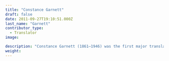 ```yaml
---
title: "Constance Garnett"
draft: false
date: 2011-09-27T19:10:51.000Z
last_name: "Garnett"
contributor_type:
  - Translator
image:

description: "Constance Garnett (1861–1946) was the first major translator of Tolstoy, Dostoevsky, Chekhov, and Gogol into English."
weight:
---
```


